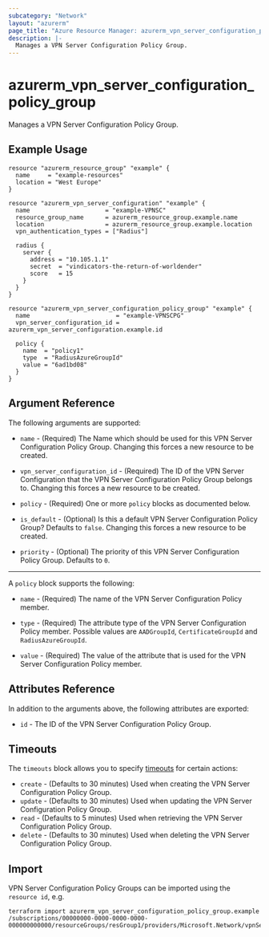 ```yaml
---
subcategory: "Network"
layout: "azurerm"
page_title: "Azure Resource Manager: azurerm_vpn_server_configuration_policy_group"
description: |-
  Manages a VPN Server Configuration Policy Group.
---
```


# azurerm_vpn_server_configuration_policy_group

Manages a VPN Server Configuration Policy Group.

## Example Usage

```hcl
resource "azurerm_resource_group" "example" {
  name     = "example-resources"
  location = "West Europe"
}

resource "azurerm_vpn_server_configuration" "example" {
  name                     = "example-VPNSC"
  resource_group_name      = azurerm_resource_group.example.name
  location                 = azurerm_resource_group.example.location
  vpn_authentication_types = ["Radius"]

  radius {
    server {
      address = "10.105.1.1"
      secret  = "vindicators-the-return-of-worldender"
      score   = 15
    }
  }
}

resource "azurerm_vpn_server_configuration_policy_group" "example" {
  name                        = "example-VPNSCPG"
  vpn_server_configuration_id = azurerm_vpn_server_configuration.example.id

  policy {
    name  = "policy1"
    type  = "RadiusAzureGroupId"
    value = "6ad1bd08"
  }
}
```

## Argument Reference

The following arguments are supported:

* `name` - (Required) The Name which should be used for this VPN Server Configuration Policy Group. Changing this forces a new resource to be created.

* `vpn_server_configuration_id` - (Required) The ID of the VPN Server Configuration that the VPN Server Configuration Policy Group belongs to. Changing this forces a new resource to be created.

* `policy` - (Required) One or more `policy` blocks as documented below.

* `is_default` - (Optional) Is this a default VPN Server Configuration Policy Group? Defaults to `false`. Changing this forces a new resource to be created.

* `priority` - (Optional) The priority of this VPN Server Configuration Policy Group. Defaults to `0`.

---

A `policy` block supports the following:

* `name` - (Required) The name of the VPN Server Configuration Policy member.

* `type` - (Required) The attribute type of the VPN Server Configuration Policy member. Possible values are `AADGroupId`, `CertificateGroupId` and `RadiusAzureGroupId`.

* `value` - (Required) The value of the attribute that is used for the VPN Server Configuration Policy member.

## Attributes Reference

In addition to the arguments above, the following attributes are exported:

* `id` - The ID of the VPN Server Configuration Policy Group.

## Timeouts

The `timeouts` block allows you to specify [timeouts](https://www.terraform.io/docs/configuration/resources.html#timeouts) for certain actions:

* `create` - (Defaults to 30 minutes) Used when creating the VPN Server Configuration Policy Group.
* `update` - (Defaults to 30 minutes) Used when updating the VPN Server Configuration Policy Group.
* `read` - (Defaults to 5 minutes) Used when retrieving the VPN Server Configuration Policy Group.
* `delete` - (Defaults to 30 minutes) Used when deleting the VPN Server Configuration Policy Group.

## Import

VPN Server Configuration Policy Groups can be imported using the `resource id`, e.g.

```shell
terraform import azurerm_vpn_server_configuration_policy_group.example /subscriptions/00000000-0000-0000-0000-000000000000/resourceGroups/resGroup1/providers/Microsoft.Network/vpnServerConfigurations/serverConfiguration1/configurationPolicyGroups/configurationPolicyGroup1
```
